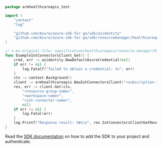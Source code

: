 ```go
package armhealthcareapis_test

import (
	"context"
	"log"

	"github.com/Azure/azure-sdk-for-go/sdk/azidentity"
	"github.com/Azure/azure-sdk-for-go/sdk/resourcemanager/healthcareapis/armhealthcareapis"
)

// x-ms-original-file: specification/healthcareapis/resource-manager/Microsoft.HealthcareApis/preview/2021-06-01-preview/examples/iotconnectors/iotconnector_Get.json
func ExampleIotConnectorsClient_Get() {
	cred, err := azidentity.NewDefaultAzureCredential(nil)
	if err != nil {
		log.Fatalf("failed to obtain a credential: %v", err)
	}
	ctx := context.Background()
	client := armhealthcareapis.NewIotConnectorsClient("<subscription-id>", cred, nil)
	res, err := client.Get(ctx,
		"<resource-group-name>",
		"<workspace-name>",
		"<iot-connector-name>",
		nil)
	if err != nil {
		log.Fatal(err)
	}
	log.Printf("Response result: %#v\n", res.IotConnectorsClientGetResult)
}
```

Read the [SDK documentation](https://github.com/Azure/azure-sdk-for-go/blob/sdk%2Fresourcemanager%2Fhealthcareapis%2Farmhealthcareapis%2Fv0.2.1/sdk/resourcemanager/healthcareapis/armhealthcareapis/README.md) on how to add the SDK to your project and authenticate.
